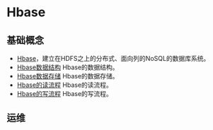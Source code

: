 

# Hbase

## 基础概念

- [Hbase](hbase.md)，建立在HDFS之上的分布式、面向列的NoSQL的数据库系统。
-  [Hbase数据结构](hbase_data_structure.md) Hbase的数据结构。
-  [Hbase数据存储](hbase_data_store.md) Hbase的数据存储。
- [Hbase的读流程](hbase_data_read.md) Hbase的读流程。
- [Hbase的写流程](hbase_data_write.md) Hbase的写流程。

## 运维